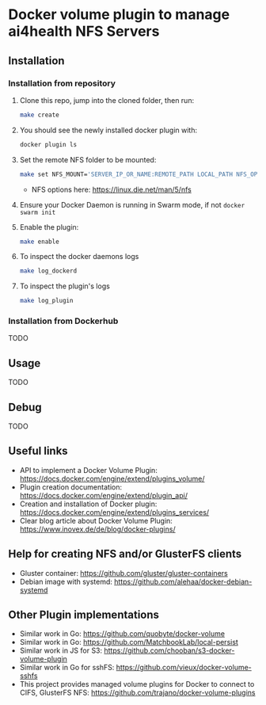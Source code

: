 # Docker volume plugin to manage ai4health NFS Servers
## Installation

### Installation from repository
1. Clone this repo, jump into the cloned folder, then run:
    ```bash
    make create
    ```

2. You should see the newly installed docker plugin with:
    ```bash
    docker plugin ls
    ```

3. Set the remote NFS folder to be mounted:
    ```bash
    make set NFS_MOUNT='SERVER_IP_OR_NAME:REMOTE_PATH LOCAL_PATH NFS_OPTIONS'
    ```
    - NFS options here: <https://linux.die.net/man/5/nfs>

4. Ensure your Docker Daemon is running in Swarm mode, if not `docker swarm init`

5. Enable the plugin:
    ```bash
    make enable
    ```

6. To inspect the docker daemons logs
    ```bash
    make log_dockerd
    ```

7. To inspect the plugin's logs
    ```bash
    make log_plugin
    ```

### Installation from Dockerhub

TODO

## Usage

TODO

## Debug

TODO

## Useful links
- API to implement a Docker Volume Plugin: https://docs.docker.com/engine/extend/plugins_volume/
- Plugin creation documentation: https://docs.docker.com/engine/extend/plugin_api/
- Creation and installation of Docker plugin: https://docs.docker.com/engine/extend/plugins_services/
- Clear blog article about Docker Volume Plugin: https://www.inovex.de/de/blog/docker-plugins/

## Help for creating NFS and/or GlusterFS clients
- Gluster container: https://github.com/gluster/gluster-containers
- Debian image with systemd: https://github.com/alehaa/docker-debian-systemd

## Other Plugin implementations

- Similar work in Go: https://github.com/quobyte/docker-volume
- Similar work in Go: https://github.com/MatchbookLab/local-persist
- Similar work in JS for S3: https://github.com/chooban/s3-docker-volume-plugin
- Similar work in Go for sshFS: https://github.com/vieux/docker-volume-sshfs
- This project provides managed volume plugins for Docker to connect to CIFS, GlusterFS NFS: https://github.com/trajano/docker-volume-plugins
